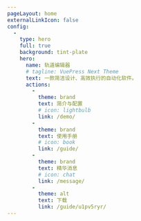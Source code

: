```yaml
---
pageLayout: home
externalLinkIcon: false
config:
  -
    type: hero
    full: true
    background: tint-plate
    hero:
      name: 轨道编辑器
      # tagline: VuePress Next Theme
      text: 一款简洁设计、高效执行的自动化软件。
      actions:
        -
          theme: brand
          text: 简介与配置
          # icon: lightbulb
          link: /demo/
        -
          theme: brand
          text: 使用手册
          # icon: book
          link: /guide/
        -
          theme: brand
          text: 精华消息
          # icon: chat
          link: /message/
        -
          theme: alt
          text: 下载
          link: /guide/u1pv5ryr/
---
```

